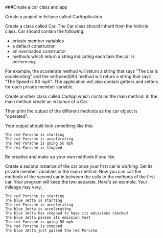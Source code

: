 <!--djw:done
updated 03.10.16
-->
###Create a car class and app

Create a project in Eclipse called CarApplication

Create a class called Car. The Car class should inherit from the Vehicle class. Car should contain the following:

* private member variables
* a default constructor
* an overloaded constructor
* methods which return a string indicating each task the car is performing.

For example, the accelerate method will return a string that says "The car is accelerating" and the setSpeed(90) method will return a string that says "The Speed is 90 mph". The application will also contain getters and setters for each private member variable.

Create another class called CarApp which contains the main method. In the main method create an instance of a Car.

Then print the output of the different methods as the car object is "operated".

Your output should look something like this:
```
The red Porsche is starting
The red Porsche is accelerating
The red Porsche is going 50 mph
The red Porsche is stopped
```
Be creative and make up your own methods if you like.

Create a second instance of the car once your first car is working. Set its private member variables in the main method. Now you can call the methods of the second car in between the calls to the methods of the first car. Your program will keep the two separate. Here's an example. Your mileage may vary.
```
The red Porsche is starting
The blue Jetta is starting
The red Porsche is accelerating
The blue Jetta is accelerating
The blue Jetta has stopped to have its emissions checked 
The blue Jetta passes its emission test
The red Porsche is going 50 mph
The red Porsche is stopped
The blue Jetta just passed the red Porsche
```